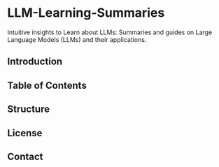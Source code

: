 # LLM-Learning-Summaries
Intuitive insights to Learn about LLMs: Summaries and guides on Large Language Models (LLMs) and their applications.

## Introduction

## Table of Contents

## Structure

## License

## Contact

